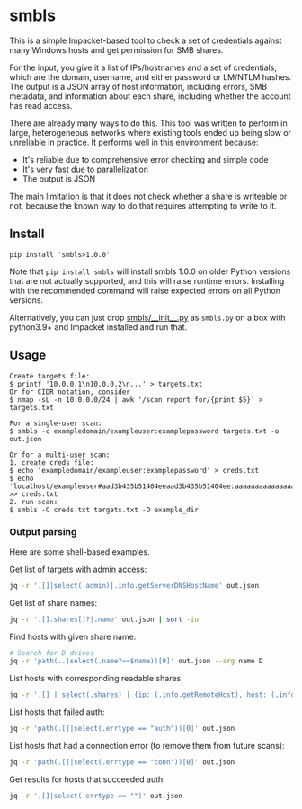 # smbls

This is a simple Impacket-based tool to check a set of credentials against many Windows hosts and get permission for SMB shares.

For the input, you give it a list of IPs/hostnames and a set of credentials, which are the domain, username, and either password or LM/NTLM hashes. The output is a JSON array of host information, including errors, SMB metadata, and information about each share, including whether the account has read access.

There are already many ways to do this. This tool was written to perform in large, heterogeneous networks where existing tools ended up being slow or unreliable in practice. It performs well in this environment because:

- It's reliable due to comprehensive error checking and simple code
- It's very fast due to parallelization
- The output is JSON

The main limitation is that it does not check whether a share is writeable or not, because the known way to do that requires attempting to write to it.

## Install

`pip install 'smbls>1.0.0'`

Note that `pip install smbls` will install smbls 1.0.0 on older Python versions that are not actually supported, and this will raise runtime errors. Installing with the recommended command will raise expected errors on all Python versions.

Alternatively, you can just drop [smbls/\_\_init\_\_.py](smbls/__init__.py) as `smbls.py` on a box with python3.9+ and Impacket installed and run that.

## Usage

```
Create targets file:
$ printf '10.0.0.1\n10.0.0.2\n...' > targets.txt
Or for CIDR notation, consider
$ nmap -sL -n 10.0.0.0/24 | awk '/scan report for/{print $5}' > targets.txt

For a single-user scan:
$ smbls -c exampledomain/exampleuser:examplepassword targets.txt -o out.json

Or for a multi-user scan:
1. create creds file:
$ echo 'exampledomain/exampleuser:examplepassword' > creds.txt
$ echo 'localhost/exampleuser#aad3b435b51404eeaad3b435b51404ee:aaaaaaaaaaaaaaaaaaaaaaaaaaaaaaaa' >> creds.txt
2. run scan:
$ smbls -C creds.txt targets.txt -O example_dir
```

### Output parsing

Here are some shell-based examples.

Get list of targets with admin access:

```sh
jq -r '.[]|select(.admin)|.info.getServerDNSHostName' out.json
```

Get list of share names:

```sh
jq -r '.[].shares[]?|.name' out.json | sort -iu
```

Find hosts with given share name:

```sh
# Search for D drives
jq -r 'path(..|select(.name?==$name))[0]' out.json --arg name D
```

List hosts with corresponding readable shares:

```sh
jq -r '.[] | select(.shares) | {ip: (.info.getRemoteHost), host: (.info.getServerDNSHostName), readshares: [.shares[] | select(.access != "") | {name: .name, type: .type, remark: .remark}]} | select(.readshares != [])' out.json
```

List hosts that failed auth:

```sh
jq -r 'path(.[]|select(.errtype == "auth"))[0]' out.json
```

List hosts that had a connection error (to remove them from future scans):

```sh
jq -r 'path(.[]|select(.errtype == "conn"))[0]' out.json
```

Get results for hosts that succeeded auth:

```sh
jq -r '.[]|select(.errtype == "")' out.json
```
